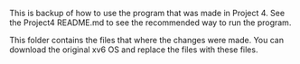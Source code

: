 This is backup of how to use the program that was made in Project 4.
See the Project4 README.md to see the recommended way to run the program.

This folder contains the files that where the changes were made.
You can download the original xv6 OS and replace the files with these files.
